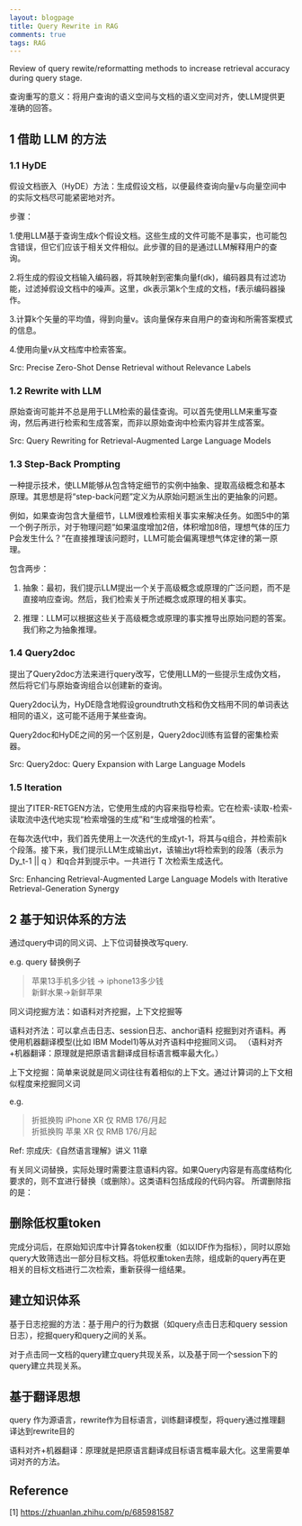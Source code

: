 ```yaml
---
layout: blogpage
title: Query Rewrite in RAG
comments: true
tags: RAG
---
```


Review of query rewite/reformatting methods to increase retrieval accuracy during query stage.

查询重写的意义：将用户查询的语义空间与文档的语义空间对齐，使LLM提供更准确的回答。

## 1 借助 LLM 的方法

### 1.1 HyDE

假设文档嵌入（HyDE）方法：生成假设文档，以便最终查询向量v与向量空间中的实际文档尽可能紧密地对齐。

步骤：

1.使用LLM基于查询生成k个假设文档。这些生成的文件可能不是事实，也可能包含错误，但它们应该于相关文件相似。此步骤的目的是通过LLM解释用户的查询。

2.将生成的假设文档输入编码器，将其映射到密集向量f(dk)，编码器具有过滤功能，过滤掉假设文档中的噪声。这里，dk表示第k个生成的文档，f表示编码器操作。

3.计算k个矢量的平均值，得到向量v。该向量保存来自用户的查询和所需答案模式的信息。

4.使用向量v从文档库中检索答案。


Src: Precise Zero-Shot Dense Retrieval without Relevance Labels

### 1.2 Rewrite with LLM

原始查询可能并不总是用于LLM检索的最佳查询。可以首先使用LLM来重写查询，然后再进行检索和生成答案，而非以原始查询中检索内容并生成答案。

Src: Query Rewriting for Retrieval-Augmented Large Language Models

### 1.3 Step-Back Prompting

一种提示技术，使LLM能够从包含特定细节的实例中抽象、提取高级概念和基本原理。其思想是将“step-back问题”定义为从原始问题派生出的更抽象的问题。

例如，如果查询包含大量细节，LLM很难检索相关事实来解决任务。如图5中的第一个例子所示，对于物理问题“如果温度增加2倍，体积增加8倍，理想气体的压力P会发生什么？”在直接推理该问题时，LLM可能会偏离理想气体定律的第一原理。

包含两步：

1. 抽象：最初，我们提示LLM提出一个关于高级概念或原理的广泛问题，而不是直接响应查询。然后，我们检索关于所述概念或原理的相关事实。

2. 推理：LLM可以根据这些关于高级概念或原理的事实推导出原始问题的答案。我们称之为抽象推理。


### 1.4 Query2doc

提出了Query2doc方法来进行query改写，它使用LLM的一些提示生成伪文档，然后将它们与原始查询组合以创建新的查询。

Query2doc认为，HyDE隐含地假设groundtruth文档和伪文档用不同的单词表达相同的语义，这可能不适用于某些查询。

Query2doc和HyDE之间的另一个区别是，Query2doc训练有监督的密集检索器。

Src: Query2doc: Query Expansion with Large Language Models

### 1.5 Iteration

提出了ITER-RETGEN方法，它使用生成的内容来指导检索。它在检索-读取-检索-读取流中迭代地实现“检索增强的生成”和“生成增强的检索”。

在每次迭代t中，我们首先使用上一次迭代的生成yt-1，将其与q组合，并检索前k个段落。接下来，我们提示LLM生成输出yt，该输出yt将检索到的段落（表示为 Dy_t-1 || q ）和q合并到提示中。一共进行 T 次检索生成迭代。


Src: Enhancing Retrieval-Augmented Large Language Models with Iterative Retrieval-Generation Synergy

## 2 基于知识体系的方法

通过query中词的同义词、上下位词替换改写query.

e.g. query 替换例子
> 苹果13手机多少钱 -> iphone13多少钱  
> 新鲜水果->新鲜苹果 


同义词挖掘方法：如语料对齐挖掘，上下文挖掘等 

语料对齐法：可以拿点击日志、session日志、anchor语料 挖掘到对齐语料。再使用机器翻译模型(比如 IBM Model1)等从对齐语料中挖掘同义词。 （语料对齐+机器翻译：原理就是把原语言翻译成目标语言概率最大化。）


上下文挖掘：简单来说就是同义词往往有着相似的上下文。通过计算词的上下文相似程度来挖掘同义词

e.g. 
> 折抵换购 iPhone XR 仅 RMB 176/月起  
> 折抵换购 苹果 XR 仅 RMB 176/月起

Ref: 宗成庆:《自然语言理解》讲义 11章

有关同义词替换，实际处理时需要注意语料内容。如果Query内容是有高度结构化要求的，则不宜进行替换（或删除）。这类语料包括成段的代码内容。
所谓删除指的是：

## 删除低权重token

完成分词后，在原始知识库中计算各token权重（如以IDF作为指标），同时以原始query大致筛选出一部分目标文档。将低权重token去除，组成新的query再在更相关的目标文档进行二次检索，重新获得一组结果。


## 建立知识体系

 基于日志挖掘的方法：基于用户的行为数据（如query点击日志和query session日志），挖掘query和query之间的关系。 
 
 对于点击同一文档的query建立query共现关系，以及基于同一个session下的query建立共现关系。 

 ## 基于翻译思想

query 作为源语言，rewrite作为目标语言，训练翻译模型，将query通过推理翻译达到rewrite目的

语料对齐+机器翻译：原理就是把原语言翻译成目标语言概率最大化。这里需要单词对齐的方法。
  


## Reference

[1] https://zhuanlan.zhihu.com/p/685981587